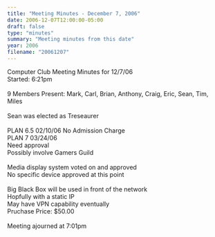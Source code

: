 ```yaml
---
title: "Meeting Minutes - December 7, 2006"
date: 2006-12-07T12:00:00-05:00
draft: false
type: "minutes"
summary: "Meeting minutes from this date"
year: 2006
filename: "20061207"
---
```


Computer Club Meeting Minutes for 12/7/06<br />
Started: 6:21pm<br />
<br />
9 Members Present: Mark, Carl, Brian, Anthony, Craig, Eric, Sean, Tim, Miles<br />
<br />
Sean was elected as Treseaurer<br />
<br />
PLAN 6.5 02/10/06 No Admission Charge<br />
PLAN 7   03/24/06<br />
Need approval<br />
Possibly involve Gamers Guild<br />
<br />
Media display system voted on and approved<br />
No specific device approved at this point<br />
<br />
Big Black Box will be used in front of the network<br />
Hopfully with a static IP<br />
May have VPN capability eventually<br />
Pruchase Price: $50.00<br />
<br />
Meeting ajourned at 7:01pm
